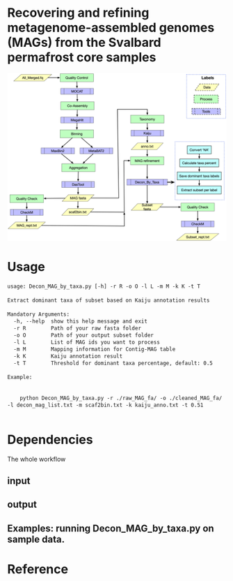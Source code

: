 #  Recovering and refining metagenome-assembled genomes (MAGs) from the Svalbard permafrost core samples

![Workflow](./img/Recover_and_Refine_MAGs.jpg)

# Usage
```
usage: Decon_MAG_by_taxa.py [-h] -r R -o O -l L -m M -k K -t T

Extract dominant taxa of subset based on Kaiju annotation results

Mandatory Arguments:
  -h, --help  show this help message and exit
  -r R        Path of your raw fasta folder
  -o O        Path of your output subset folder
  -l L        List of MAG ids you want to process
  -m M        Mapping information for Contig-MAG table
  -k K        Kaiju annotation result
  -t T        Threshold for dominant taxa percentage, default: 0.5

Example:


    python Decon_MAG_by_taxa.py -r ./raw_MAG_fa/ -o ./cleaned_MAG_fa/ -l decon_mag_list.txt -m scaf2bin.txt -k kaiju_anno.txt -t 0.51


```
# Dependencies
The whole workflow 

## input

## output

## Examples: running Decon_MAG_by_taxa.py on sample data.



# Reference
